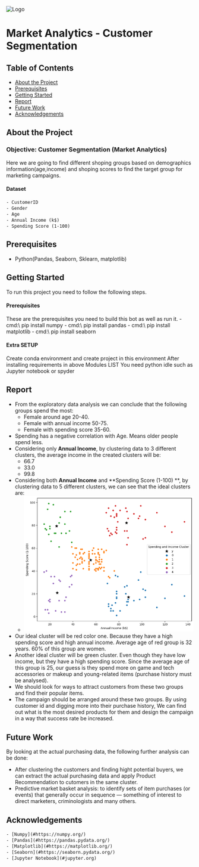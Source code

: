 
![Logo](https://miro.medium.com/v2/resize:fit:770/1*I84-PCI-kCuSkd7vDt_luQ.png)


# Market Analytics - Customer Segmentation

## Table of Contents
* [About the Project](#about-the-project)
* [Prerequisites](#Prerequisites)
* [Getting Started](#getting-started)
* [Report](#report)
* [Future Work](#Future-Work)
* [Acknowledgements](#acknowledgements)




## About the Project
### Objective: Customer Segmentation (Market Analytics)
Here we are going to find different shoping groups based on demographics information(age,income) and shoping scores to find the target group for marketing campaigns.
#### Dataset
    - CustomerID	
    - Gender	
    - Age	
    - Annual Income (k$)	
    - Spending Score (1-100)


## Prerequisites
- Python(Pandas, Seaborn, Sklearn, matplotlib)

## Getting Started
To run this project you need to follow the following steps.

#### Prerequisites
These are the prerequisites you need to build this bot as well as run it.
    - cmd:\ pip install numpy
    - cmd:\ pip install pandas
    - cmd:\ pip install matplotlib
    - cmd:\ pip install seaborn

#### Extra SETUP
Create conda environment and create project in this environment
After installing requirements in above Modules LIST
You need python idle such as Jupyter notebook or spyder

## Report
- From the exploratory data analysis we can conclude that the following groups spend the most:
    - Female around age 20-40.
    - Female with annual income 50-75.
    - Female with spending score 35-60.
- Spending has a negative correlation with Age. Means older people spend less.
- Considering only **Annual Income**, by clustering data to 3 different clusters, the average income in the created clusters will be:
    - 66.7
    - 33.0
    - 99.8
- Considering both **Annual Income** and **Spending Score (1-100) **, by clustering data to 5 different clusters, we can see that the ideal clusters are:
  - ![img.png](img.png)
- Our ideal cluster will be red color one. Because they have a high spending score and high annual income. 
Average age of red group is 32 years. 60% of this group are women. 
- Another ideal cluster will be green cluster. Even though they have low income, but they have a high spending score. 
Since the average age of this group is 25, our guess is they spend more on game and tech accessories or makeup and young-related items (purchase history must be analysed).
- We should look for ways to attract customers from these two groups and find their popular items.
- The campaign should be arranged around these two groups. By using customer id and digging more into their purchase history, 
We can find out what is the most desired products for them and design the campaign in a way that success rate be increased.

## Future Work
  By looking at the actual purchasing data, the following further analysis can be done:
  * After clustering the customers and finding hight potential buyers, we can extract the actual purchasing data and apply Product Recommendation to cutomers in the same cluster.
  * Predictive market basket analysis: to identify sets of item purchases (or events) that generally occur in sequence — something of interest to direct marketers, criminologists and many others.


## Acknowledgements
    - [Numpy](#https://numpy.org/)
    - [Pandas](#https://pandas.pydata.org/)
    - [Matplotlib](#https://matplotlib.org/)
    - [Seaborn](#https://seaborn.pydata.org/)
    - [Jupyter Notebook](#jupyter.org)




